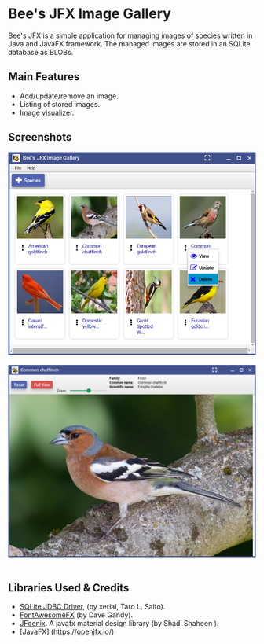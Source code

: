 # Bee's JFX Image Gallery
Bee's JFX is a simple application for managing images of species written in Java and JavaFX framework. The managed images are stored in an SQLite database as BLOBs. 

## Main Features
- Add/update/remove an image.
- Listing of stored images.
- Image visualizer.

## Screenshots
![Main Window](screenshots/main-window.png)  ​
![Image Visualizer](screenshots/ImageViewer.png)  ​

## Libraries Used & Credits
- [SQLite JDBC Driver](https://github.com/xerial/sqlite-jdbc), (by xerial, Taro L. Saito).
- [FontAwesomeFX](https://mvnrepository.com/artifact/de.jensd/fontawesomefx) (by Dave Gandy).
- [JFoenix](https://github.com/sshahine/JFoenix). A javafx material design library (by Shadi Shaheen
).
- [JavaFX] (https://openjfx.io/)



